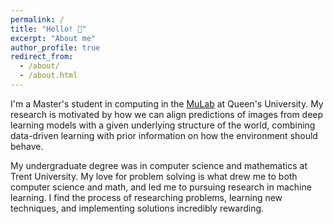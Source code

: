 ```yaml
---
permalink: /
title: "Hello! 👋"
excerpt: "About me"
author_profile: true
redirect_from: 
  - /about/
  - /about.html
---
```


I'm a Master's student in computing in the [MuLab](https://mulab.ai) at Queen's University. My research is motivated by how we can align predictions of images from deep learning models with a given underlying structure of the world, combining data-driven learning with prior information on how the environment should behave.

My undergraduate degree was in computer science and mathematics at Trent University. My love for problem solving is what drew me to both computer science and math, and led me to pursuing research in machine learning. I find the process of researching problems, learning new techniques, and implementing solutions incredibly rewarding. 
